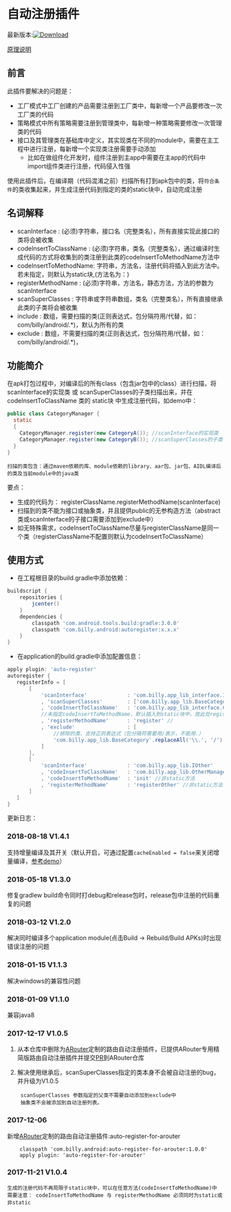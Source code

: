 # 自动注册插件

最新版本:[![Download](https://api.bintray.com/packages/hellobilly/android/AutoRegister/images/download.svg)](https://bintray.com/hellobilly/android/AutoRegister/_latestVersion)

[原理说明](https://juejin.im/post/5a2b95b96fb9a045284669a9)

## 前言

此插件要解决的问题是：

- 工厂模式中工厂创建的产品需要注册到工厂类中，每新增一个产品要修改一次工厂类的代码
- 策略模式中所有策略需要注册到管理类中，每新增一种策略需要修改一次管理类的代码
- 接口及其管理类在基础库中定义，其实现类在不同的module中，需要在主工程中进行注册，每新增一个实现类注册需要手动添加
    - 比如在做组件化开发时，组件注册到主app中需要在主app的代码中import组件类进行注册，代码侵入性强

使用此插件后，在编译期（代码混淆之前）扫描所有打到apk包中的类，将`符合条件`的类收集起来，并生成注册代码到指定的类的static块中，自动完成注册

## 名词解释

- scanInterface         : (必须)字符串，接口名（完整类名），所有直接实现此接口的类将会被收集
- codeInsertToClassName : (必须)字符串，类名（完整类名），通过编译时生成代码的方式将收集到的类注册到此类的codeInsertToMethodName方法中
- codeInsertToMethodName: 字符串，方法名，注册代码将插入到此方法中。若未指定，则默认为static块,(方法名为：<clinit>)
- registerMethodName    : (必须)字符串，方法名，静态方法，方法的参数为 scanInterface
- scanSuperClasses      : 字符串或字符串数组，类名（完整类名），所有直接继承此类的子类将会被收集
- include               : 数组，需要扫描的类(正则表达式，包分隔符用/代替，如： com/billy/android/.*)，默认为所有的类
- exclude               : 数组，不需要扫描的类(正则表达式，包分隔符用/代替，如： com/billy/android/.*)，

## 功能简介

在apk打包过程中，对编译后的所有class（包含jar包中的class）进行扫描，将 scanInterface的实现类 或 scanSuperClasses的子类扫描出来，并在 codeInsertToClassName 类的 static块 中生成注册代码，如demo中：
```java
public class CategoryManager {
  static
  {
    CategoryManager.register(new CategoryA()); //scanInterface的实现类
    CategoryManager.register(new CategoryB()); //scanSuperClasses的子类
  }
}
```
    扫描的类包含：通过maven依赖的库、module依赖的library、aar包、jar包、AIDL编译后的类及当前module中的java类

要点：

- 生成的代码为： registerClassName.registerMethodName(scanInterface)
- 扫描到的类不能为接口或抽象类，并且提供public的无参构造方法（abstract类或scanInterface的子接口需要添加到exclude中）
- 如无特殊需求，codeInsertToClassName尽量与registerClassName是同一个类（registerClassName不配置则默认为codeInsertToClassName）

## 使用方式

- 在工程根目录的build.gradle中添加依赖：
```groovy
buildscript {
    repositories {
        jcenter()
    }
    dependencies {
        classpath 'com.android.tools.build:gradle:3.0.0'
        classpath 'com.billy.android:autoregister:x.x.x'
    }
}
```
    
 - 在application的build.gradle中添加配置信息：
 ```groovy
apply plugin: 'auto-register'
autoregister {
    registerInfo = [
        [
            'scanInterface'             : 'com.billy.app_lib_interface.ICategory'
            , 'scanSuperClasses'        : ['com.billy.app_lib.BaseCategory']
            , 'codeInsertToClassName'   : 'com.billy.app_lib_interface.CategoryManager'
            //未指定codeInsertToMethodName，默认插入到static块中，故此处register必须为static方法
            , 'registerMethodName'      : 'register' //
            , 'exclude'                 : [
                //排除的类，支持正则表达式（包分隔符需要用/表示，不能用.）
                'com.billy.app_lib.BaseCategory'.replaceAll('\\.', '/') //排除这个基类
            ]
        ],
        [
            'scanInterface'             : 'com.billy.app_lib.IOther'
            , 'codeInsertToClassName'   : 'com.billy.app_lib.OtherManager'
            , 'codeInsertToMethodName'  : 'init' //非static方法
            , 'registerMethodName'      : 'registerOther' //非static方法
        ]
    ]
}
```
更新日志：

### 2018-08-18 V1.4.1

支持增量编译及其开关（默认开启，可通过配置`cacheEnabled = false`来关闭增量编译，[参考demo](https://github.com/luckybilly/AutoRegister/blob/master/app/build.gradle)）

### 2018-05-18 V1.3.0

修复gradlew build命令同时打debug和release包时，release包中注册的代码重复的问题

### 2018-03-12 V1.2.0

解决同时编译多个application module(点击Build -> Rebuild/Build APKs)时出现错误注册的问题

### 2018-01-15 V1.1.3

解决windows的兼容性问题

### 2018-01-09 V1.1.0

兼容java8

### 2017-12-17 V1.0.5
1. 从本仓库中删除为[ARouter](https://github.com/alibaba/ARouter)定制的路由自动注册插件，已提供ARouter专用精简版路由自动注册插件并提交[PR](https://github.com/alibaba/ARouter/pull/254)到ARouter仓库
2. 解决使用继承后，scanSuperClasses指定的类本身不会被自动注册的bug，并升级为V1.0.5
        
        
        scanSuperClasses 参数指定的父类不需要自动添加到exclude中
        抽象类不会被添加到自动注册列表。

### 2017-12-06 

新增[ARouter](https://github.com/alibaba/ARouter)定制的路由自动注册插件:auto-register-for-arouter

        classpath 'com.billy.android:auto-register-for-arouter:1.0.0'
        apply plugin: 'auto-register-for-arouter'

### 2017-11-21 V1.0.4
    生成的注册代码不再局限于static块中，可以在任意方法(codeInsertToMethodName)中
    需要注意： codeInsertToMethodName 与 registerMethodName 必须同时为static或非static
 
 
    
